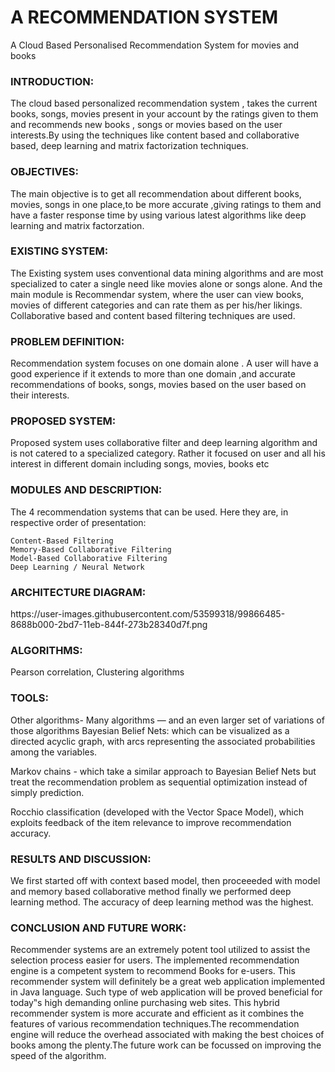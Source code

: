# A RECOMMENDATION SYSTEM
A Cloud Based Personalised Recommendation System for movies and books

<h3> INTRODUCTION: </h3>

The cloud based personalized recommendation system , takes the current books, songs, movies present in your account by the ratings given to them and recommends new books , songs or movies based on the user interests.By using the techniques like content based and collaborative based, deep learning and matrix factorization techniques.

<h3> OBJECTIVES: </h3>

The main objective is to get all recommendation about different books, movies, songs in one place,to be more accurate  ,giving ratings to them and have a faster response time by using various latest algorithms like deep learning and matrix factorzation. 

<h3> EXISTING SYSTEM: </h3>

The Existing system uses conventional data mining algorithms and are most specialized to cater a single need like movies alone or songs alone. And the main module is Recommendar system, where the user can view books, movies of different categories and can rate them as per his/her likings. Collaborative based and content based filtering techniques are used.

<h3> PROBLEM DEFINITION: </h3>

Recommendation system focuses on one domain alone . A user will have a good experience if it extends to more than one domain ,and  accurate recommendations   of books, songs, movies based on the user based on their interests.

<h3> PROPOSED SYSTEM: </h3>

Proposed system uses collaborative filter and deep learning algorithm and is not catered to a specialized category. Rather it focused on user and all his interest in different domain including songs, movies, books etc

<h3> MODULES AND DESCRIPTION: </h3>

 The 4 recommendation systems that can be used. Here they are, in respective order of presentation:

    Content-Based Filtering
    Memory-Based Collaborative Filtering
    Model-Based Collaborative Filtering
    Deep Learning / Neural Network
    
<h3> ARCHITECTURE DIAGRAM: </h3>
https://user-images.githubusercontent.com/53599318/99866485-8688b000-2bd7-11eb-844f-273b28340d7f.png

<h3> ALGORITHMS: </h3>

   Pearson correlation,
   Clustering algorithms
   
 <h3>  TOOLS: </h3>
   
Other algorithms- Many algorithms — and an even larger set of variations of those algorithms
Bayesian Belief Nets:
which can be visualized as a directed acyclic graph, with arcs representing the associated probabilities among the variables.

Markov chains -  which take a similar approach to Bayesian Belief Nets but treat the recommendation problem as sequential optimization instead of simply prediction.

Rocchio classification (developed with the Vector Space Model), which exploits feedback of the item relevance to improve recommendation accuracy.   
        
<h3> RESULTS AND DISCUSSION: </h3>

We first started off with context based model, then proceeeded with model and memory based collaborative method finally we performed deep learning method. The accuracy of deep learning method was the highest.

<h3> CONCLUSION AND FUTURE WORK: </h3>

Recommender systems are an extremely potent tool utilized to assist the selection process easier for users. The implemented  recommendation engine is a competent system to recommend Books for e-users. This recommender system will definitely be a great web application implemented in Java language. Such type of web application will be proved beneficial for today‟s high demanding online purchasing web sites. This hybrid recommender system is more accurate and efficient as it combines the features of various recommendation techniques.The recommendation engine will reduce the overhead associated with making the best choices of books among the plenty.The future work can be focussed on improving the speed of the algorithm.

    
    












